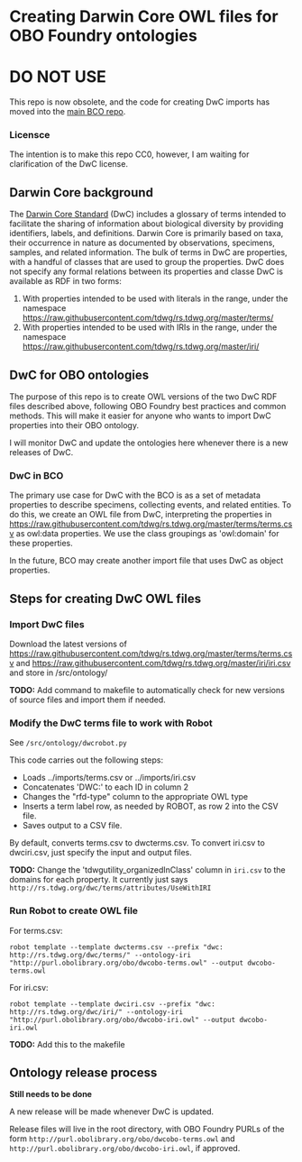 # Creating Darwin Core OWL files for OBO Foundry ontologies

# DO NOT USE 
This repo is now obsolete, and the code for creating DwC imports has moved into the [main BCO repo](https://github.com/BiodiversityOntologies/bco).

### Licensce
The intention is to make this repo CC0, however, I am waiting for clarification of the DwC license.

## Darwin Core background
The [Darwin Core Standard](https://www.tdwg.org/standards/dwc/) (DwC) includes a glossary of terms intended to facilitate the sharing of information about biological diversity by providing identifiers, labels, and definitions. Darwin Core is primarily based on taxa, their occurrence in nature as documented by observations, specimens, samples, and related information. The bulk of terms in DwC are properties, with a handful of classes that are used to group the properties. DwC does not specify any formal relations between its properties and classe DwC is available as RDF in two forms: 

1. With properties intended to be used with literals in the range, under the namespace https://raw.githubusercontent.com/tdwg/rs.tdwg.org/master/terms/
2. With properties intended to be used with IRIs in the range, under the namespace https://raw.githubusercontent.com/tdwg/rs.tdwg.org/master/iri/


## DwC for OBO ontologies
The purpose of this repo is to create OWL versions of the two DwC RDF files described above, following OBO Foundry best practices and common methods. This will make it easier for anyone who wants to import DwC properties into their OBO ontology. 

I will monitor DwC and update the ontologies here whenever there is a new releases of DwC.

### DwC in BCO

The primary use case for DwC with the BCO is as a set of metadata properties to describe specimens, collecting events, and related entities. To do this, we create an OWL file from DwC, interpreting the properties in https://raw.githubusercontent.com/tdwg/rs.tdwg.org/master/terms/terms.csv as owl:data properties. We use the class groupings as 'owl:domain' for these properties.

In the future, BCO may create another import file that uses DwC as object properties. 

## Steps for creating DwC OWL files

### Import DwC files

Download the latest versions of https://raw.githubusercontent.com/tdwg/rs.tdwg.org/master/terms/terms.csv and https://raw.githubusercontent.com/tdwg/rs.tdwg.org/master/iri/iri.csv and store in /src/ontology/

**TODO:** Add command to makefile to automatically check for new versions of source files and import them if needed.



### Modify the DwC terms file to work with Robot

See `/src/ontology/dwcrobot.py`

This code carries out the following steps:
- Loads ../imports/terms.csv or ../imports/iri.csv
- Concatenates 'DWC:' to each ID in column 2
- Changes the "rfd-type" column to the appropriate OWL type
- Inserts a term label row, as needed by ROBOT, as row 2 into the CSV file.
- Saves output to a CSV file.

By default, converts terms.csv to dwcterms.csv. To convert iri.csv to dwciri.csv, just specify the input and output files.

**TODO:** Change the 'tdwgutility_organizedInClass' column in `iri.csv` to the domains for each property. It currently just says `http://rs.tdwg.org/dwc/terms/attributes/UseWithIRI`

### Run Robot to create OWL file

For terms.csv:

`robot template --template dwcterms.csv --prefix "dwc: http://rs.tdwg.org/dwc/terms/" --ontology-iri "http://purl.obolibrary.org/obo/dwcobo-terms.owl" --output dwcobo-terms.owl`

For iri.csv:

`robot template --template dwciri.csv --prefix "dwc: http://rs.tdwg.org/dwc/iri/" --ontology-iri "http://purl.obolibrary.org/obo/dwcobo-iri.owl" --output dwcobo-iri.owl`

**TODO:** Add this to the makefile

## Ontology release process

**Still needs to be done**

A new release will be made whenever DwC is updated.

Release files will live in the root directory, with OBO Foundry PURLs of the form `http://purl.obolibrary.org/obo/dwcobo-terms.owl` and `http://purl.obolibrary.org/obo/dwcobo-iri.owl`, if approved.
